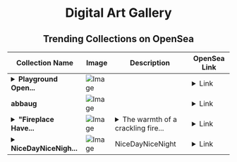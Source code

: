 <div align="center">

# Digital Art Gallery

## Trending Collections on OpenSea

| Collection Name                       | Image                                                                                     | Description                       | OpenSea Link                                                                                          |
|---------------------------------------|-------------------------------------------------------------------------------------------|-----------------------------------|--------------------------------------------------------------------------------------------------------|
| **<details><summary>Playground Open...</summary>Playground Open Ticketing Ecosystem Event 12349</details>** | ![Image](https://i.seadn.io/s/raw/files/ad4b567b5e819f5eb9dc8588aeb6896f.png?w=500&auto=format?w=200&auto=format) |  | <details><summary>Link</summary>[Playground Open Ticketing Ecosystem Event 12349](https://opensea.io/collection/playground-open-ticketing-ecosystem-event-12349)</details> |
| **abbaug** | ![Image](https://i.seadn.io/s/raw/files/ca1bd9cb97e7bfab4e70c3da0e30c349.png?w=500&auto=format?w=200&auto=format) |  | <details><summary>Link</summary>[abbaug](https://opensea.io/collection/abbaug)</details> |
| **<details><summary>"Fireplace Have...</summary>"Fireplace Haven"</details>** | ![Image](https://i.seadn.io/s/raw/files/9e7208edf8d0f966cd9663cd00b6ebe6.jpg?w=500&auto=format?w=200&auto=format) | <details><summary>The warmth of a crackling fire...</summary>The warmth of a crackling fireplace sets the tone for ultimate comfort and relaxation. This collection invites you to escape into a world where the only thing that matters is the cozy glow of home.</details> | <details><summary>Link</summary>["Fireplace Haven"](https://opensea.io/collection/fireplace-haven)</details> |
| **<details><summary>NiceDayNiceNigh...</summary>NiceDayNiceNight</details>** | ![Image](https://i.seadn.io/s/raw/files/e2ab58625bd59af6ecd2f8bcbf940b15.jpg?w=500&auto=format?w=200&auto=format) | NiceDayNiceNight | <details><summary>Link</summary>[NiceDayNiceNight](https://opensea.io/collection/nicedaynicenight)</details> |

</div>
